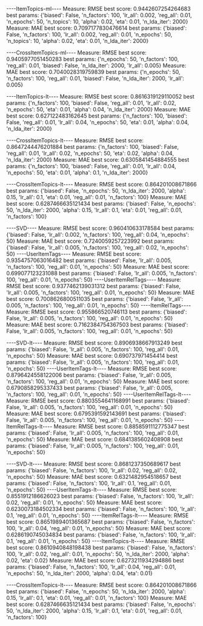 ----ItemTopics-ml----
Measure: RMSE
best score: 0.9442607254264683
best params: {'biased': False, 'n_factors': 100, 'lr_all': 0.002, 'reg_all': 0.01, 'n_epochs': 50, 'n_topics': 10, 'alpha': 0.02, 'eta': 0.01, 'n_lda_iter': 2000}
Measure: MAE
best score: 0.7097177830476614
best params: {'biased': False, 'n_factors': 100, 'lr_all': 0.002, 'reg_all': 0.01, 'n_epochs': 50, 'n_topics': 10, 'alpha': 0.02, 'eta': 0.01, 'n_lda_iter': 2000}

----CrossItemTopics-ml----
Measure: RMSE
best score: 0.9405977051450283
best params: {'n_epochs': 50, 'n_factors': 100, 'reg_all': 0.01, 'biased': False, 'n_lda_iter': 2000, 'lr_all': 0.005}
Measure: MAE
best score: 0.7040028319759839
best params: {'n_epochs': 50, 'n_factors': 100, 'reg_all': 0.01, 'biased': False, 'n_lda_iter': 2000, 'lr_all': 0.005}

----ItemTopics-lt----
Measure: RMSE
best score: 0.8616319129110052
best params: {'n_factors': 100, 'biased': False, 'reg_all': 0.01, 'lr_all': 0.02, 'n_epochs': 50, 'eta': 0.01, 'alpha': 0.04, 'n_lda_iter': 2000}
Measure: MAE
best score: 0.627122483162645
best params: {'n_factors': 100, 'biased': False, 'reg_all': 0.01, 'lr_all': 0.04, 'n_epochs': 50, 'eta': 0.01, 'alpha': 0.04, 'n_lda_iter': 2000}

----CrossItemTopics-lt----
Measure: RMSE
best score: 0.8647244476201884
best params: {'n_factors': 100, 'biased': False, 'reg_all': 0.01, 'lr_all': 0.02, 'n_epochs': 50, 'eta': 0.02, 'alpha': 0.04, 'n_lda_iter': 2000}
Measure: MAE
best score: 0.6305841454884555
best params: {'n_factors': 100, 'biased': False, 'reg_all': 0.01, 'lr_all': 0.04, 'n_epochs': 50, 'eta': 0.01, 'alpha': 0.1, 'n_lda_iter': 2000}

----CrossItemTopics-lt----
Measure: RMSE
best score: 0.864201008671866
best params: {'biased': False, 'n_epochs': 50, 'n_lda_iter': 2000, 'alpha': 0.15, 'lr_all': 0.1, 'eta': 0.01, 'reg_all': 0.01, 'n_factors': 100}
Measure: MAE
best score: 0.6287466635121434
best params: {'biased': False, 'n_epochs': 50, 'n_lda_iter': 2000, 'alpha': 0.15, 'lr_all': 0.1, 'eta': 0.01, 'reg_all': 0.01, 'n_factors': 100}



----SVD----
Measure: RMSE
best score: 0.960410633178584
best params: {'biased': False, 'lr_all': 0.002, 'n_factors': 100, 'reg_all': 0.04, 'n_epochs': 50}
Measure: MAE
best score: 0.7240059257223992
best params: {'biased': False, 'lr_all': 0.005, 'n_factors': 100, 'reg_all': 0.02, 'n_epochs': 50}
----UserItemTags----
Measure: RMSE
best score: 0.9354757063016482
best params: {'biased': False, 'lr_all': 0.005, 'n_factors': 100, 'reg_all': 0.01, 'n_epochs': 50}
Measure: MAE
best score: 0.699077123231088
best params: {'biased': False, 'lr_all': 0.005, 'n_factors': 100, 'reg_all': 0.01, 'n_epochs': 50}
----UserItemRelTags----
Measure: RMSE
best score: 0.9377462139031312
best params: {'biased': False, 'lr_all': 0.005, 'n_factors': 100, 'reg_all': 0.01, 'n_epochs': 50}
Measure: MAE
best score: 0.7008626800511035
best params: {'biased': False, 'lr_all': 0.005, 'n_factors': 100, 'reg_all': 0.01, 'n_epochs': 50}
----ItemRelTags----
Measure: RMSE
best score: 0.955866520746113
best params: {'biased': False, 'lr_all': 0.005, 'n_factors': 100, 'reg_all': 0.01, 'n_epochs': 50}
Measure: MAE
best score: 0.7162384754367503
best params: {'biased': False, 'lr_all': 0.005, 'n_factors': 100, 'reg_all': 0.01, 'n_epochs': 50}







----SVD-lt----
Measure: RMSE
best score: 0.8906938667913249
best params: {'biased': False, 'lr_all': 0.005, 'n_factors': 100, 'reg_all': 0.01, 'n_epochs': 50}
Measure: MAE
best score: 0.690737971454414
best params: {'biased': False, 'lr_all': 0.005, 'n_factors': 100, 'reg_all': 0.01, 'n_epochs': 50}
----UserItemTags-lt----
Measure: RMSE
best score: 0.8796424558122006
best params: {'biased': False, 'lr_all': 0.005, 'n_factors': 100, 'reg_all': 0.01, 'n_epochs': 50}
Measure: MAE
best score: 0.6790858295337433
best params: {'biased': False, 'lr_all': 0.005, 'n_factors': 100, 'reg_all': 0.01, 'n_epochs': 50}
----UserItemRelTags-lt----
Measure: RMSE
best score: 0.8803554641168991
best params: {'biased': False, 'lr_all': 0.005, 'n_factors': 100, 'reg_all': 0.01, 'n_epochs': 50}
Measure: MAE
best score: 0.6795391592143691
best params: {'biased': False, 'lr_all': 0.005, 'n_factors': 100, 'reg_all': 0.01, 'n_epochs': 50}
----ItemRelTags-lt----
Measure: RMSE
best score: 0.8858591112775347
best params: {'biased': False, 'lr_all': 0.005, 'n_factors': 100, 'reg_all': 0.01, 'n_epochs': 50}
Measure: MAE
best score: 0.6841385602408908
best params: {'biased': False, 'lr_all': 0.005, 'n_factors': 100, 'reg_all': 0.01, 'n_epochs': 50}






----SVD-lt----
Measure: RMSE
best score: 0.8681237350689617
best params: {'biased': False, 'n_factors': 100, 'lr_all': 0.02, 'reg_all': 0.02, 'n_epochs': 50}
Measure: MAE
best score: 0.6321482954518657
best params: {'biased': False, 'n_factors': 100, 'lr_all': 0.1, 'reg_all': 0.01, 'n_epochs': 50}
----UserItemTags-lt----
Measure: RMSE
best score: 0.8551912186626023
best params: {'biased': False, 'n_factors': 100, 'lr_all': 0.02, 'reg_all': 0.01, 'n_epochs': 50}
Measure: MAE
best score: 0.6230073184502334
best params: {'biased': False, 'n_factors': 100, 'lr_all': 0.1, 'reg_all': 0.01, 'n_epochs': 50}
----ItemRelTags-lt----
Measure: RMSE
best score: 0.8651989401365687
best params: {'biased': False, 'n_factors': 100, 'lr_all': 0.04, 'reg_all': 0.01, 'n_epochs': 50}
Measure: MAE
best score: 0.6286190745034834
best params: {'biased': False, 'n_factors': 100, 'lr_all': 0.1, 'reg_all': 0.01, 'n_epochs': 50}
----ItemTopics-lt----
Measure: RMSE
best score: 0.8610940848198438
best params: {'biased': False, 'n_factors': 100, 'lr_all': 0.02, 'reg_all': 0.01, 'n_epochs': 50, 'n_lda_iter': 2000, 'alpha': 0.02, 'eta': 0.02}
Measure: MAE
best score: 0.6273211934294886
best params: {'biased': False, 'n_factors': 100, 'lr_all': 0.04, 'reg_all': 0.01, 'n_epochs': 50, 'n_lda_iter': 2000, 'alpha': 0.04, 'eta': 0.01}

----CrossItemTopics-lt----
Measure: RMSE
best score: 0.864201008671866
best params: {'biased': False, 'n_epochs': 50, 'n_lda_iter': 2000, 'alpha': 0.15, 'lr_all': 0.1, 'eta': 0.01, 'reg_all': 0.01, 'n_factors': 100}
Measure: MAE
best score: 0.6287466635121434
best params: {'biased': False, 'n_epochs': 50, 'n_lda_iter': 2000, 'alpha': 0.15, 'lr_all': 0.1, 'eta': 0.01, 'reg_all': 0.01, 'n_factors': 100}